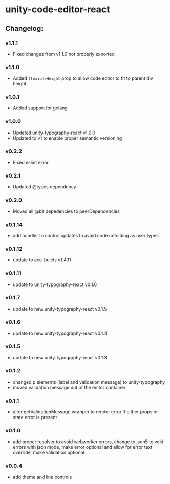 # unity-code-editor-react

## Changelog:

### v1.1.1
- Fixed changes from v1.1.0 not properly exported

### v1.1.0
- Added `flexibleHeight` prop to allow code editor to fit to parent div height.

### v1.0.1
- Added support for golang

### v1.0.0
- Updated unity-typography-react v1.0.0
- Updated to v1 to enable proper semantic versioning

### v0.2.2
- Fixed eslint error

### v0.2.1
- Updated @types dependency

### v0.2.0
- Moved all @bit depedencies to peerDependencies

### v0.1.14
- add handler to control updates to avoid code unfolding as user types

### v0.1.12
- update to ace-builds v1.4.11

### v0.1.11
- update to unity-typography-react v0.1.6

### v0.1.7
- update to new unity-typography-react v0.1.5

### v0.1.6
- update to new unity-typography-react v0.1.4

### v0.1.5
- update to new unity-typography-react v0.1.3

### v0.1.2
- changed p elements (label and validation message) to unity-typography
- moved validation message out of the editor container

### v0.1.1
- alter getValidationMessage wrapper to render error if either props or state error is present

### v0.1.0
- add proper resolver to avoid webworker errors, change to json5 to void errors with json mode, make error optional and allow for error text override, make validation optional

### v0.0.4
- add theme and line controls
